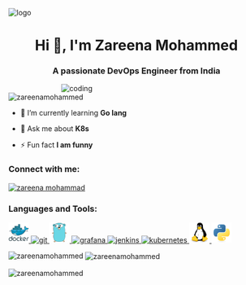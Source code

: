 ![logo](https://media.licdn.com/dms/image/D5616AQGqVEEnSFDYMQ/profile-displaybackgroundimage-shrink_350_1400/0/1670946381419?e=1684368000&v=beta&t=q_IbgsANV02wsUGw499SvehInNHfynYKzdDN7mcGIAE)
<h1 align="center">Hi 👋, I'm Zareena Mohammed</h1>
<h3 align="center">A passionate DevOps Engineer from India</h3>

<img align="right" alt="coding" width="400" src="https://media.tenor.com/S59bPkT0pqcAAAAC/programming.gif"> 

<p align="left"> <img src="https://komarev.com/ghpvc/?username=zareenamohammed&label=Profile%20views&color=0e75b6&style=flat" alt="zareenamohammed" /> </p>

- 🌱 I’m currently learning **Go lang**

- 💬 Ask me about **K8s**

- ⚡ Fun fact **I am funny**

<h3 align="left">Connect with me:</h3>
<p align="left">
<a href="https://linkedin.com/in/zareena mohammad" target="blank"><img align="center" src="https://raw.githubusercontent.com/rahuldkjain/github-profile-readme-generator/master/src/images/icons/Social/linked-in-alt.svg" alt="zareena mohammad" height="30" width="40" /></a>
</p>

<h3 align="left">Languages and Tools:</h3>
<p align="left"> <a href="https://www.docker.com/" target="_blank" rel="noreferrer"> <img src="https://raw.githubusercontent.com/devicons/devicon/master/icons/docker/docker-original-wordmark.svg" alt="docker" width="40" height="40"/> </a> <a href="https://git-scm.com/" target="_blank" rel="noreferrer"> <img src="https://www.vectorlogo.zone/logos/git-scm/git-scm-icon.svg" alt="git" width="40" height="40"/> </a> <a href="https://golang.org" target="_blank" rel="noreferrer"> <img src="https://raw.githubusercontent.com/devicons/devicon/master/icons/go/go-original.svg" alt="go" width="40" height="40"/> </a> <a href="https://grafana.com" target="_blank" rel="noreferrer"> <img src="https://www.vectorlogo.zone/logos/grafana/grafana-icon.svg" alt="grafana" width="40" height="40"/> </a> <a href="https://www.jenkins.io" target="_blank" rel="noreferrer"> <img src="https://www.vectorlogo.zone/logos/jenkins/jenkins-icon.svg" alt="jenkins" width="40" height="40"/> </a> <a href="https://kubernetes.io" target="_blank" rel="noreferrer"> <img src="https://www.vectorlogo.zone/logos/kubernetes/kubernetes-icon.svg" alt="kubernetes" width="40" height="40"/> </a> <a href="https://www.linux.org/" target="_blank" rel="noreferrer"> <img src="https://raw.githubusercontent.com/devicons/devicon/master/icons/linux/linux-original.svg" alt="linux" width="40" height="40"/> </a> <a href="https://www.python.org" target="_blank" rel="noreferrer"> <img src="https://raw.githubusercontent.com/devicons/devicon/master/icons/python/python-original.svg" alt="python" width="40" height="40"/> </a> </p>

<p><img align="left" src="https://github-readme-stats.vercel.app/api/top-langs?username=zareenamohammed&show_icons=true&locale=en&layout=compact" alt="zareenamohammed" /></p>

<p>&nbsp;<img align="center" src="https://github-readme-stats.vercel.app/api?username=zareenamohammed&show_icons=true&locale=en" alt="zareenamohammed" /></p>

<p><img align="center" src="https://github-readme-streak-stats.herokuapp.com/?user=zareenamohammed&" alt="zareenamohammed" /></p>
